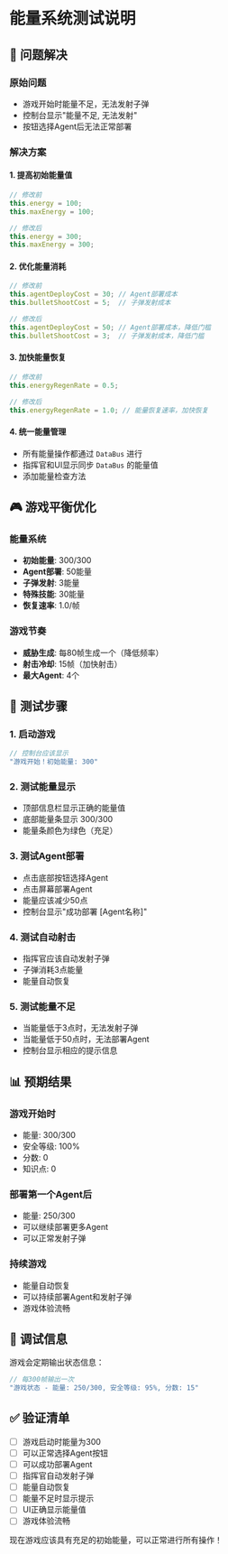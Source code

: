 # 能量系统测试说明

## 🎯 问题解决

### 原始问题
- 游戏开始时能量不足，无法发射子弹
- 控制台显示"能量不足, 无法发射"
- 按钮选择Agent后无法正常部署

### 解决方案

#### 1. 提高初始能量值
```javascript
// 修改前
this.energy = 100;
this.maxEnergy = 100;

// 修改后  
this.energy = 300;
this.maxEnergy = 300;
```

#### 2. 优化能量消耗
```javascript
// 修改前
this.agentDeployCost = 30; // Agent部署成本
this.bulletShootCost = 5;  // 子弹发射成本

// 修改后
this.agentDeployCost = 50; // Agent部署成本，降低门槛
this.bulletShootCost = 3;  // 子弹发射成本，降低门槛
```

#### 3. 加快能量恢复
```javascript
// 修改前
this.energyRegenRate = 0.5;

// 修改后
this.energyRegenRate = 1.0; // 能量恢复速率，加快恢复
```

#### 4. 统一能量管理
- 所有能量操作都通过 `DataBus` 进行
- 指挥官和UI显示同步 `DataBus` 的能量值
- 添加能量检查方法

## 🎮 游戏平衡优化

### 能量系统
- **初始能量**: 300/300
- **Agent部署**: 50能量
- **子弹发射**: 3能量  
- **特殊技能**: 30能量
- **恢复速率**: 1.0/帧

### 游戏节奏
- **威胁生成**: 每80帧生成一个（降低频率）
- **射击冷却**: 15帧（加快射击）
- **最大Agent**: 4个

## 🧪 测试步骤

### 1. 启动游戏
```javascript
// 控制台应该显示
"游戏开始！初始能量: 300"
```

### 2. 测试能量显示
- 顶部信息栏显示正确的能量值
- 底部能量条显示 300/300
- 能量条颜色为绿色（充足）

### 3. 测试Agent部署
- 点击底部按钮选择Agent
- 点击屏幕部署Agent
- 能量应该减少50点
- 控制台显示"成功部署 [Agent名称]"

### 4. 测试自动射击
- 指挥官应该自动发射子弹
- 子弹消耗3点能量
- 能量自动恢复

### 5. 测试能量不足
- 当能量低于3点时，无法发射子弹
- 当能量低于50点时，无法部署Agent
- 控制台显示相应的提示信息

## 📊 预期结果

### 游戏开始时
- 能量: 300/300
- 安全等级: 100%
- 分数: 0
- 知识点: 0

### 部署第一个Agent后
- 能量: 250/300
- 可以继续部署更多Agent
- 可以正常发射子弹

### 持续游戏
- 能量自动恢复
- 可以持续部署Agent和发射子弹
- 游戏体验流畅

## 🔧 调试信息

游戏会定期输出状态信息：
```javascript
// 每300帧输出一次
"游戏状态 - 能量: 250/300, 安全等级: 95%, 分数: 15"
```

## ✅ 验证清单

- [ ] 游戏启动时能量为300
- [ ] 可以正常选择Agent按钮
- [ ] 可以成功部署Agent
- [ ] 指挥官自动发射子弹
- [ ] 能量自动恢复
- [ ] 能量不足时显示提示
- [ ] UI正确显示能量值
- [ ] 游戏体验流畅

现在游戏应该具有充足的初始能量，可以正常进行所有操作！ 